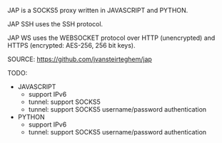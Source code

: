 JAP is a SOCKS5 proxy written in JAVASCRIPT and PYTHON.

JAP SSH uses the SSH protocol.

JAP WS uses the WEBSOCKET protocol over HTTP (unencrypted) and HTTPS (encrypted: AES-256, 256 bit keys).

SOURCE: https://github.com/jvansteirteghem/jap

TODO:
  * JAVASCRIPT
    * support IPv6
    * tunnel: support SOCKS5
    * tunnel: support SOCKS5 username/password authentication
  * PYTHON
    * support IPv6
    * tunnel: support SOCKS5 username/password authentication